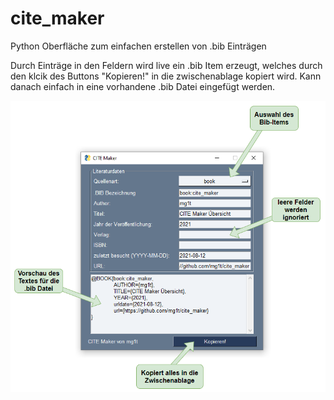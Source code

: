 # cite_maker
Python Oberfläche zum einfachen erstellen von .bib Einträgen

Durch Einträge in den Feldern wird live ein .bib Item erzeugt, welches durch den klcik des Buttons "Kopieren!" in die zwischenablage kopiert wird.
Kann danach einfach in eine vorhandene .bib Datei eingefügt werden.

![Infografik](https://raw.githubusercontent.com/mg1t/cite_maker/main/Info.png)
